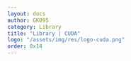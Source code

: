 ```yaml
---
layout: docs
author: GKO95
category: Library
title: "Library | CUDA"
logo: "/assets/img/res/logo-cuda.png"
order: 0x14
---
```

